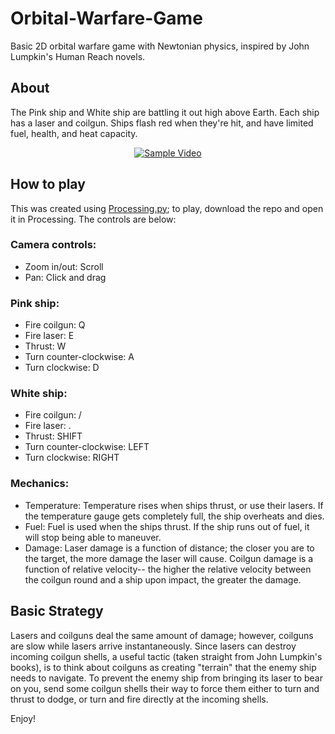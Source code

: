 # Orbital-Warfare-Game
Basic 2D orbital warfare game with Newtonian physics, inspired by John Lumpkin's Human Reach novels.


## About
The Pink ship and White ship are battling it out high above Earth. Each ship has a laser and coilgun. Ships flash red when they're hit, and have limited fuel, health, and heat capacity.

<div align="center">
  <a href="https://www.youtube.com/watch?v=VJlpbi24f_g"><img src="https://img.youtube.com/vi/VJlpbi24f_g/0.jpg" alt="Sample Video"></a>
</div>


## How to play
This was created using [Processing.py](https://py.processing.org/); to play, download the repo and open it in Processing. The controls are below:
### Camera controls:
- Zoom in/out: Scroll
- Pan: Click and drag

### Pink ship:
- Fire coilgun: Q
- Fire laser: E
- Thrust: W
- Turn counter-clockwise: A
- Turn clockwise: D

### White ship:
- Fire coilgun: /
- Fire laser: .
- Thrust: SHIFT
- Turn counter-clockwise: LEFT
- Turn clockwise: RIGHT

### Mechanics:
- Temperature: Temperature rises when ships thrust, or use their lasers. If the temperature gauge gets completely full, the ship overheats and dies.
- Fuel: Fuel is used when the ships thrust. If the ship runs out of fuel, it will stop being able to maneuver.
- Damage: Laser damage is a function of distance; the closer you are to the target, the more damage the laser will cause. Coilgun damage is a function of relative velocity-- the higher the relative velocity between the coilgun round and a ship upon impact, the greater the damage.


## Basic Strategy
Lasers and coilguns deal the same amount of damage; however, coilguns are slow while lasers arrive instantaneously. Since lasers can destroy incoming coilgun shells, a useful tactic (taken straight from John Lumpkin's books), is to think about coilguns as creating "terrain" that the enemy ship needs to navigate. To prevent the enemy ship from bringing its laser to bear on you, send some coilgun shells their way to force them either to turn and thrust to dodge, or turn and fire directly at the incoming shells.

Enjoy!
